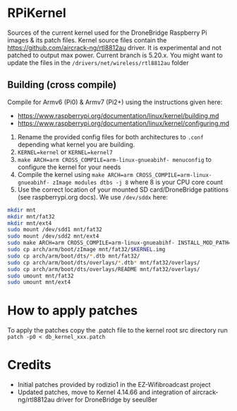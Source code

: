 # RPiKernel
Sources of the current kernel used for the DroneBridge Raspberry Pi images &amp; its patch files.
Kernel source files contain the https://github.com/aircrack-ng/rtl8812au driver. It is experimental and not patched to output max power. Current branch is 5.20.x.
You might want to update the files in the `/drivers/net/wireless/rtl8812au` folder

## Building (cross compile)
Compile for Armv6 (Pi0) & Armv7 (Pi2+) using the instructions given here:
* https://www.raspberrypi.org/documentation/linux/kernel/building.md
* https://www.raspberrypi.org/documentation/linux/kernel/configuring.md

1. Rename the provided config files for both architectures to `.conf` depending what kernel you are building.
2. `KERNEL=kernel` or `KERNEL=kernel7`
3. `make ARCH=arm CROSS_COMPILE=arm-linux-gnueabihf- menuconfig` to configure the kernel for your needs
4. Compile the kernel using `make ARCH=arm CROSS_COMPILE=arm-linux-gnueabihf- zImage modules dtbs -j 8` where 8 is your CPU core count
5. Use the correct location of your mounted SD card/DroneBridge patitions (see raspberrypi.org docs). We use `/dev/sddx` here:

```bash
mkdir mnt
mkdir mnt/fat32
mkdir mnt/ext4
sudo mount /dev/sdd1 mnt/fat32
sudo mount /dev/sdd2 mnt/ext4
sudo make ARCH=arm CROSS_COMPILE=arm-linux-gnueabihf- INSTALL_MOD_PATH=mnt/ext4 modules_install
sudo cp arch/arm/boot/zImage mnt/fat32/$KERNEL.img
sudo cp arch/arm/boot/dts/*.dtb mnt/fat32/
sudo cp arch/arm/boot/dts/overlays/*.dtb* mnt/fat32/overlays/
sudo cp arch/arm/boot/dts/overlays/README mnt/fat32/overlays/
sudo umount mnt/fat32
sudo umount mnt/ext4
```

# How to apply patches

To apply the patches copy the .patch file to the kernel root src directory run `patch -p0 < db_kernel_xxx.patch`


# Credits

* Initial patches provided by rodizio1 in the EZ-Wifibroadcast project
* Updated patches, move to Kernel 4.14.66 and integration of aircrack-ng/rtl8812au driver for DroneBridge by seeul8er